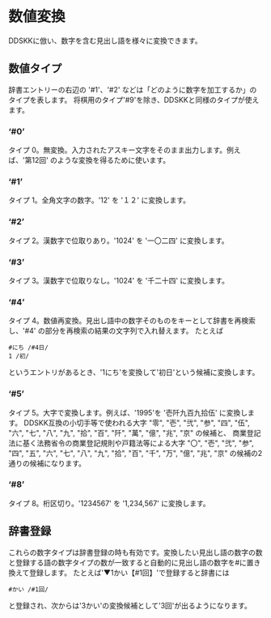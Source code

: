 # 数値変換
DDSKKに倣い、数字を含む見出し語を様々に変換できます。

## 数値タイプ
辞書エントリーの右辺の '#1'、'#2' などは「どのように数字を加工するか」のタイプを表します。
将棋用のタイプ'#9'を除き、DDSKKと同様のタイプが使えます。

### ‘#0’
タイプ 0。無変換。入力されたアスキー文字をそのまま出力します。例えば、'第12回' のような変換を得るために使います。

### ‘#1’
タイプ 1。全角文字の数字。'12' を '１２' に変換します。

### ‘#2’
タイプ 2。漢数字で位取りあり。'1024' を '一〇二四' に変換します。

### ‘#3’
タイプ 3。漢数字で位取りなし。'1024' を '千二十四' に変換します。

### ‘#4’
タイプ 4。数値再変換。見出し語中の数字そのものをキーとして辞書を再検索し、'#4' の部分を再検索の結果の文字列で入れ替えます。
たとえば

    #にち /#4日/
    1 /初/

というエントリがあるとき、'1にち'を変換して'初日'という候補に変換します。

### ‘#5’
タイプ 5。大字で変換します。例えば、'1995'を '壱阡九百九拾伍' に変換します。
DDSKK互換の小切手等で使われる大字 "零", "壱", "弐", "参", "四", "伍", "六", "七", "八", "九", "拾", "百", "阡", "萬", "億", "兆", "京" の候補と、
商業登記法に基く法務省令の商業登記規則や戸籍法等による大字 "〇", "壱", "弐", "参", "四", "五", "六", "七", "八", "九", "拾", "百", "千", "万", "億", "兆", "京" の候補の2通りの候補になります。

### ‘#8’
タイプ 8。桁区切り。'1234567' を '1,234,567' に変換します。

## 辞書登録
これらの数字タイプは辞書登録の時も有効です。変換したい見出し語の数字の数と登録する語の数字タイプの数が一致すると自動的に見出し語の数字を#に置き換えて登録します。
たとえば'▼1かい【#1回】'で登録すると辞書には

    #かい /#1回/

と登録され、次からは'3かい'の変換候補として'3回'が出るようになります。
